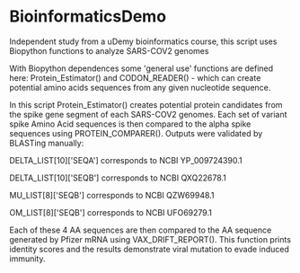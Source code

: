 # BioinformaticsDemo
Independent study from a uDemy bioinformatics course, this script uses Biopython functions to analyze SARS-COV2 genomes

With Biopython dependences some 'general use' functions are defined here: Protein_Estimator() and CODON_READER() - which can create potential amino acids sequences from any given nucleotide sequence.

In this script Protein_Estimator() creates potential protein candidates from the spike gene segment of each SARS-COV2 genomes. Each set of variant spike Amino Acid sequences is then compared to the alpha spike sequences using PROTEIN_COMPARER(). Outputs were validated by BLASTing manually:

DELTA_LIST[10]['SEQA'] corresponds to NCBI YP_009724390.1

DELTA_LIST[10]['SEQB'] corresponds to NCBI QXQ22678.1

MU_LIST[8]['SEQB'] corresponds to NCBI QZW69948.1

OM_LIST[8]['SEQB'] corresponds to NCBI UFO69279.1

Each of these 4 AA sequences are then compared to the AA sequence generated by Pfizer mRNA using VAX_DRIFT_REPORT(). This function prints identity scores and the results demonstrate viral mutation to evade induced immunity.
